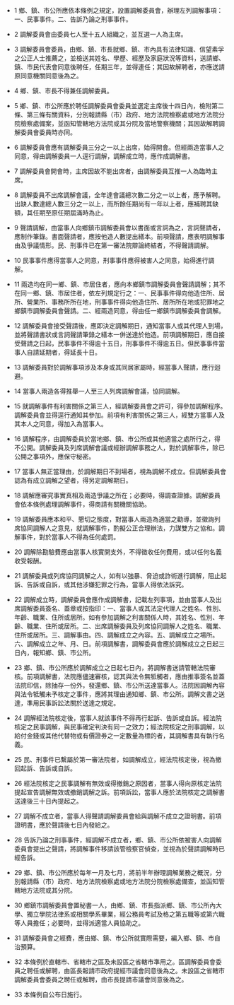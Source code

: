 * 1 鄉、鎮、市公所應依本條例之規定，設置調解委員會，辦理左列調解事項：一、民事事件。二、告訴乃論之刑事事件。

* 2 調解委員會由委員七人至十五人組織之，並互選一人為主席。

* 3 調解委員會委員，由鄉、鎮、市長就鄉、鎮、市內具有法律知識、信望素孚之公正人士推薦之，並檢送其姓名、學歷、經歷及家庭狀況等資料，送請鄉、鎮、市民代表會同意後聘任，任期三年，並得連任；其因故解聘者，亦應送請原同意機關同意後為之。

* 4 鄉、鎮、市長不得兼任調解委員。

* 5 鄉、鎮、市公所應於聘任調解委員會委員並選定主席後十四日內，檢附第二條、第三條有關資料，分別報請縣（市）政府、地方法院檢察處或地方法院分院檢察處備案，並函知管轄地方法院或其分院及當地警察機關；其因故解聘調解委員會委員時亦同。

* 6 調解委員會應有調解委員三分之一以上出席，始得開會。但經兩造當事人之同意，得由調解委員一人逕行調解，調解成立時，應作成調解書。

* 7 調解委員會開會時，主席因故不能出席者，由調解委員互推一人為臨時主席。

* 8 調解委員不出席調解會議，全年達會議總次數二分之一以上者，應予解聘。出缺人數達總人數三分之一以上，而所餘任期尚有一年以上者，應補聘其缺額，其任期至原任期屆滿時為止。

* 9 聲請調解，由當事人向鄉鎮市調解委員會以書面或言詞為之，言詞聲請者，應制作筆錄。書面聲請者，應按他造人數提出繕本。前項聲請，應表明調解事由及爭議情形。民、刑事件已在第一審法院辯論終結者，不得聲請調解。

* 10 民事事件應得當事人之同意，刑事事件應得被害人之同意，始得進行調解。

* 11 兩造均在同一鄉、鎮、市居住者，應向本鄉鎮市調解委員會聲請調解；其不在同一鄉、鎮、市居住者，依左列規定行之：一、民事事件得向他造住所、居所、營業所、事務所所在地，刑事事件得向他造住所、居所所在地或犯罪地之鄉鎮市調解委員會聲請。二、經兩造同意，得由任一鄉鎮市調解委員會調解。

* 12 調解委員會接受聲請後，應即決定調解期日，通知當事人或其代理人到場，並將聲請書狀或言詞聲請筆錄之繕本一併送達於他造。前項調解期日，應自接受聲請之日起，民事事件不得逾十五日，刑事事件不得逾五日。但民事事件當事人自請延期者，得延長十日。

* 13 調解委員對於調解事項涉及本身或其同居家屬時，經當事人聲請，應行迴避。

* 14 當事人兩造各得推舉一人至三人列席調解會議，協同調解。

* 15 就調解事件有利害關係之第三人，經調解委員會之許可，得參加調解程序。調解委員會並得逕行通知其參加。前項有利害關係之第三人，經雙方當事人及其本人之同意，得加入為當事人。

* 16 調解程序，由調解委員於當地鄉、鎮、市公所或其他適當之處所行之，得不公開。調解委員及列席調解會議或經辦調解事務之人，對於調解事件，除已公開之事項外，應保守秘密。

* 17 當事人無正當理由，於調解期日不到場者，視為調解不成立。但調解委員會認為有成立調解之望者，得另定調解期日。

* 18 調解應審究事實真相及兩造爭議之所在；必要時，得調查證據。調解委員會依本條例處理調解事件，得商請有關機關協助。

* 19 調解委員應本和平、懇切之態度，對當事人兩造為適當之勸導，並徵詢列席協同調解人之意見，就調解事件，酌擬公正合理辦法，力謀雙方之協和。調解事件，對於當事人不得為任何處罰。

* 20 調解除勘驗費應由當事人核實開支外，不得徵收任何費用，或以任何名義收受報酬。

* 21 調解委員或列席協同調解之人，如有以強暴、脅迫或詐術進行調解，阻止起訴、告訴或自訴，或其他涉嫌犯罪之行為，當事人得依法訴究。

* 22 調解成立時，調解委員會應作成調解書，記載左列事項，並由當事人及出席調解委員簽名、蓋章或按指印：一、當事人或其法定代理人之姓名、性別、年齡、職業、住所或居所。如有參加調解之利害關係人時，其姓名、性別、年齡、職業、住所或居所。二、出席調解委員及列席協同調解人之姓名、職業、住所或居所。三、調解事由。四、調解成立之內容。五、調解成立之場所。六、調解成立之年、月、日。前項調解書，調解委員會應於調解成立之日起三日內，報知鄉、鎮、市公所。

* 23 鄉、鎮、市公所應於調解成立之日起七日內，將調解書送請管轄法院審核。前項調解書，法院應儘速審核，認其與法令無牴觸者，應由推事簽名並蓋法院印信，除抽存一份外，發還鄉、鎮、市公所送達當事人。法院因調解內容與法令牴觸未予核定之事件，應將其理由通知鄉、鎮、市公所。調解文書之送達，準用民事訴訟法關於送達之規定。

* 24 調解經法院核定後，當事人就該事件不得再行起訴、告訴或自訴。經法院核定之民事調解，與民事確定判決有同一之效力；經法院核定之刑事調解，以給付金錢或其他代替物或有價證券之一定數量為標的者，其調解書具有執行名義。

* 25 民、刑事件已繫屬於第一審法院者，如調解成立，經法院核定後，視為撤回起訴、告訴或自訴。

* 26 經法院核定之民事調解有無效或得撤銷之原因者，當事人得向原核定法院提起宣告調解無效或撤銷調解之訴。前項訴訟，當事人應於法院核定之調解書送達後三十日內提起之。

* 27 調解不成立者，當事人得聲請調解委員會給與調解不成立之證明書。前項證明書，應於聲請後七日內發給之。

* 28 告訴乃論之刑事事件，經調解不成立者，鄉、鎮、市公所依被害人向調解委員會提出之聲請，將調解事件移請該管檢察官偵查，並視為於聲請調解時已經告訴。

* 29 鄉、鎮、市公所應於每年一月及七月，將前半年辦理調解業務之概況，分別報請縣（市）政府、地方法院檢察處或地方法院分院檢察處備查，並函知管轄地方法院或其分院。

* 30 鄉鎮市調解委員會置秘書一人，由鄉、鎮、市長指派鄉、鎮、市公所內大學、獨立學院法律系或相關學系畢業，經公務員考試及格之第五職等或第六職等人員擔任；必要時，並得派適當人員協助之。

* 31 調解委員會之經費，應由鄉、鎮、市公所就實際需要，編入鄉、鎮、市自治預算。

* 32 本條例於直轄市、省轄市之區及未設區之省轄市準用之。區調解委員會委員之聘任或解聘，由區長報請市政府提經市議會同意後為之。未設區之省轄市調解委員會委員之聘任或解聘，由市長提請市議會同意後為之。

* 33 本條例自公布日施行。

